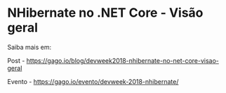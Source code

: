 # NHibernate no .NET Core - Visão geral

Saiba mais em: 

Post - https://gago.io/blog/devweek2018-nhibernate-no-net-core-visao-geral

Evento - https://gago.io/evento/devweek-2018-nhibernate/